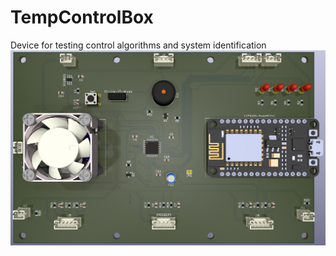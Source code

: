 # TempControlBox
Device for testing control algorithms and system identification
![](Images/TempControlBox-3D.png)
